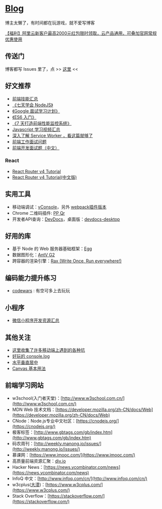 # [Blog](https://github.com/diamont1001/blog/issues)

博主太懒了，有时间都在玩游戏，就不爱写博客

[【福利】阿里云新客户最高2000元红包限时领取，云产品通用，可叠加官网常规优惠使用](https://promotion.aliyun.com/ntms/yunparter/invite.html?userCode=hotrg136)

## 传送门

博客都写 Issues 里了，点 >> [这里](https://github.com/diamont1001/blog/issues) <<

## 好文推荐

- [前端技能汇总](https://github.com/JacksonTian/fks) 
- [《七天学会 NodeJS》](http://nqdeng.github.io/7-days-nodejs/?spm=0.0.0.0.VR6sDD)
- [《Google 面试学习计划》](https://github.com/jwasham/coding-interview-university)
- [《ES6 入门》](https://github.com/ruanyf/es6tutorial)
- [《7 天打造前端性能监控系统》](http://fex.baidu.com/blog/2014/05/build-performance-monitor-in-7-days/)
- [Javascript 学习视频汇总](https://github.com/AllThingsSmitty/must-watch-javascript)
- [深入了解 Service Worker ，看这篇就够了](https://zhuanlan.zhihu.com/p/27264234)
- [前端工作面试问题](https://github.com/h5bp/Front-end-Developer-Interview-Questions) 
- [前端开发面试题（中文）](https://github.com/markyun/My-blog/tree/master/Front-end-Developer-Questions/Question) 

### React

- [React Router v4 Tutorial](https://medium.com/@pshrmn/a-simple-react-router-v4-tutorial-7f23ff27adf)
- [React Router v4 Tutorial(中文版)](https://segmentfault.com/a/1190000010174260)


## 实用工具

- 移动端调试：[vConsole](https://github.com/WechatFE/vConsole)，另外 [webpack插件版本](https://github.com/diamont1001/vconsole-webpack-plugin)
- Chrome 二维码插件: [PP Qr](https://chrome.google.com/webstore/detail/jr-qr/efgpdlpahaaoimppgenfinecaaiebeai)
- 开发者API查询：[DevDocs](https://github.com/freeCodeCamp/devdocs/)，桌面版：[devdocs-desktop](https://github.com/egoist/devdocs-desktop)


## 好用的库

- 基于 Node 的 Web 服务器基础框架：[Egg](https://eggjs.org/zh-cn/)
- 数据图形化：[AntV G2](https://github.com/antvis/g2)
- 跨容器的渲染引擎：[Rax (Write Once, Run everywhere!)](https://alibaba.github.io/rax/)


## 编码能力提升练习

- [codewars](http://www.codewars.com/dashboard) : 有空可多上去玩玩


## 小程序
- [微信小程序开发资源汇总](https://github.com/justjavac/awesome-wechat-weapp)


## 其他关注

- [这里收集了许多移动端上遇到的各种坑](https://github.com/RubyLouvre/mobileHack)
- [好玩的 console.log](https://github.com/diamont1001/funny-console)
- [水平垂直居中](https://github.com/yanhaijing/vertical-center)
- [Canvas 基本用法](https://github.com/diamont1001/blog/issues/14)


## 前端学习网站

- w3school(入门者天堂)：[http://www.w3school.com.cn/](http://www.w3school.com.cn/)
- MDN Web 技术文档：[https://developer.mozilla.org/zh-CN/docs/Web](https://developer.mozilla.org/zh-CN/docs/Web)
- CNode：Node.js专业中文社区：[https://cnodejs.org/](https://cnodejs.org/)
- 极客标签：[http://www.gbtags.com/gb/index.htm](http://www.gbtags.com/gb/index.htm)
- 码农周刊：[http://weekly.manong.io/issues/](http://weekly.manong.io/issues/)
- 慕课网：[https://www.imooc.com/](https://www.imooc.com/)
- 高质量前端资源汇聚：[div.io](http://div.io/#/welcome)
- Hacker News：[https://news.ycombinator.com/news](https://news.ycombinator.com/news)
- InfoQ 中文：[http://www.infoq.com/cn/](http://www.infoq.com/cn/)
- w3cplus([大漠](https://github.com/airen))：[https://www.w3cplus.com/](https://www.w3cplus.com/)
- Stack Overflow：[https://stackoverflow.com/](https://stackoverflow.com/)
